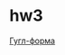 # hw3
[Гугл-форма](https://docs.google.com/forms/d/1HLoiJa1rsgH4uwmF4cFRPwjOUg4cuO2kDXZ8hH9gTn8/edit#responses)
